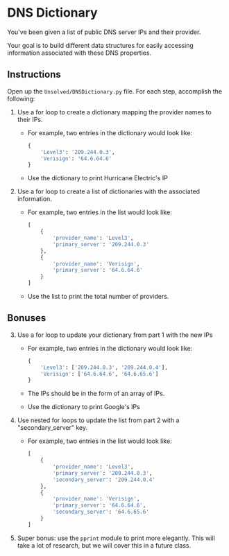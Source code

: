 # DNS Dictionary

You've been given a list of public DNS server IPs and their provider.

Your goal is to build different data structures for easily accessing information associated with these DNS properties.

## Instructions

Open up the `Unsolved/DNSDictionary.py` file. For each step, accomplish the following:

1. Use a for loop to create a dictionary mapping the provider names to their IPs.

   - For example, two entries in the dictionary would look like:

        ```python
        {
            'Level3': '209.244.0.3',
            'Verisign': '64.6.64.6'
        }
        ```

   - Use the dictionary to print Hurricane Electric's IP

2. Use a for loop to create a list of dictionaries with the associated information.

   - For example, two entries in the list would look like:

        ```python
        [
            {
                'provider_name': 'Level3',
                'primary_server': '209.244.0.3'
            },
            {
                'provider_name': 'Verisign',
                'primary_server': '64.6.64.6'
            }
        ]
        ```
   - Use the list to print the total number of providers.

## Bonuses

3. Use a for loop to update your dictionary from part 1 with the new IPs

   - For example, two entries in the dictionary would look like:

        ```python
        {
            'Level3': ['209.244.0.3', '209.244.0.4'],
            'Verisign': ['64.6.64.6', '64.6.65.6']
        }
        ```

   - The IPs should be in the form of an array of IPs.

   - Use the dictionary to print Google's IPs

4. Use nested for loops to update the list from part 2 with a "secondary_server" key.

   - For example, two entries in the list would look like:

        ```python
        [
            {
                'provider_name': 'Level3',
                'primary_server': '209.244.0.3',
                'secondary_server': '209.244.0.4'
            },
            {
                'provider_name': 'Verisign',
                'primary_server': '64.6.64.6',
                'secondary_server': '64.6.65.6'
            }
        ]
        ```

5. Super bonus: use the `pprint` module to print more elegantly. This will take a lot of research, but we will cover this in a future class.

